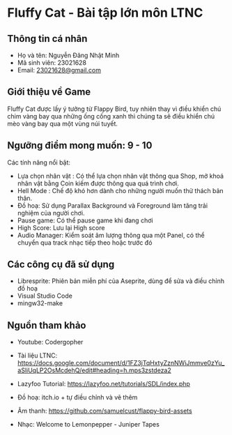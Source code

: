 # Fluffy Cat - Bài tập lớn môn LTNC 

## Thông tin cá nhân

- Họ và tên: Nguyễn Đăng Nhật Minh
- Mã sinh viên: 23021628
- Email: 23021628@gmail.com

## Giới thiệu về Game

Fluffy Cat được lấy ý tưởng từ Flappy Bird, tuy nhiên thay vì điều khiển chú chim vàng bay qua những ống cống xanh thì chúng ta sẽ điều khiển chú mèo vàng bay qua một vùng núi tuyết.

## Ngưỡng điểm mong muốn: 9 - 10
 Các tính năng nổi bật:
 - Lựa chọn nhân vật : Có thể lựa chọn nhân vật thông qua Shop, mở khoá nhân vật bằng Coin kiếm được thông qua quá trình chơi.
 - Hell Mode : Chế độ khó hơn dành cho những người muốn thử thách bản thân.
 - Đồ hoạ: Sử dụng Parallax Background và Foreground làm tăng trải nghiệm của người chơi.
 - Pause game: Có thể pause game khi đang chơi
 - High Score: Lưu lại High score
 - Audio Manager: Kiểm soát âm lượng thông qua một Panel, có thể chuyển qua track nhạc tiếp theo hoặc trước đó

## Các công cụ đã sử dụng
 - Libresprite: Phiên bản miễn phí của Aseprite, dùng để sửa và điều chỉnh đồ hoạ
 - Visual Studio Code
 - mingw32-make

## Nguồn tham khảo
 - Youtube: Codergopher
 - Tài liệu LTNC: https://docs.google.com/document/d/1FZ3jTqHxtyZznNWiJmmve0zYu_aSliUqLP2OsMcdehQ/edit#heading=h.mps3zstdeza2
 - Lazyfoo Tutorial: https://lazyfoo.net/tutorials/SDL/index.php

 - Đồ hoạ: itch.io + tự điều chỉnh và vẽ thêm
 - Âm thanh: https://github.com/samuelcust/flappy-bird-assets
 - Nhạc: Welcome to Lemonpepper - Juniper Tapes
